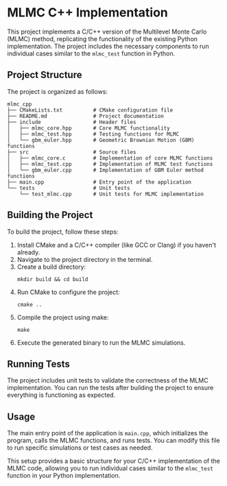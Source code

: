 # MLMC C++ Implementation

This project implements a C/C++ version of the Multilevel Monte Carlo (MLMC) method, replicating the functionality of the existing Python implementation. The project includes the necessary components to run individual cases similar to the `mlmc_test` function in Python.

## Project Structure

The project is organized as follows:

```
mlmc_cpp
├── CMakeLists.txt          # CMake configuration file
├── README.md               # Project documentation
├── include                 # Header files
│   ├── mlmc_core.hpp       # Core MLMC functionality
│   ├── mlmc_test.hpp       # Testing functions for MLMC
│   └── gbm_euler.hpp       # Geometric Brownian Motion (GBM) functions
├── src                     # Source files
│   ├── mlmc_core.c         # Implementation of core MLMC functions
│   ├── mlmc_test.cpp       # Implementation of MLMC test functions
│   └── gbm_euler.cpp       # Implementation of GBM Euler method functions
├── main.cpp                # Entry point of the application
└── tests                   # Unit tests
    └── test_mlmc.cpp       # Unit tests for MLMC implementation
```

## Building the Project

To build the project, follow these steps:

1. Install CMake and a C/C++ compiler (like GCC or Clang) if you haven't already.
2. Navigate to the project directory in the terminal.
3. Create a build directory:
   ```
   mkdir build && cd build
   ```
4. Run CMake to configure the project:
   ```
   cmake ..
   ```
5. Compile the project using make:
   ```
   make
   ```
6. Execute the generated binary to run the MLMC simulations.

## Running Tests

The project includes unit tests to validate the correctness of the MLMC implementation. You can run the tests after building the project to ensure everything is functioning as expected.

## Usage

The main entry point of the application is `main.cpp`, which initializes the program, calls the MLMC functions, and runs tests. You can modify this file to run specific simulations or test cases as needed.

This setup provides a basic structure for your C/C++ implementation of the MLMC code, allowing you to run individual cases similar to the `mlmc_test` function in your Python implementation.